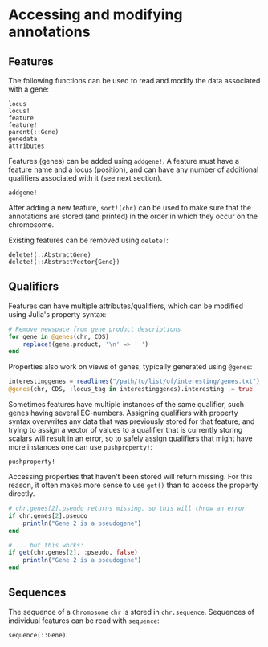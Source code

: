 # Accessing and modifying annotations

## Features
The following functions can be used to read and modify the data associated with a gene:
```@docs
locus
locus!
feature
feature!
parent(::Gene)
genedata
attributes
```

Features (genes) can be added using `addgene!`. A feature must have a feature name and a locus (position), and can have any number of additional qualifiers associated with it (see next section).
```@docs
addgene!
```

After adding a new feature, `sort!(chr)` can be used to make sure that the annotations are stored (and printed) in the order in which they occur on the chromosome.

Existing features can be removed using `delete!`:
```@docs
delete!(::AbstractGene)
delete!(::AbstractVector{Gene})
```

## Qualifiers
Features can have multiple attributes/qualifiers, which can be modified using Julia's property syntax:
```julia
# Remove newspace from gene product descriptions
for gene in @genes(chr, CDS)
    replace!(gene.product, '\n' => ' ')
end
```

Properties also work on views of genes, typically generated using `@genes`:
```julia
interestinggenes = readlines("/path/to/list/of/interesting/genes.txt")
@genes(chr, CDS, :locus_tag in interestinggenes).interesting .= true
```

Sometimes features have multiple instances of the same qualifier, such genes having several EC-numbers. Assigning qualifiers with property syntax overwrites any data that was previously stored for that feature, and trying to assign a vector of values to a qualifier that is currently storing scalars will result in an error, so to safely assign qualifiers that might have more instances one can use `pushproperty!`:
```@docs
pushproperty!
```

Accessing properties that haven't been stored will return missing. For this reason, it often makes more sense to use `get()` than to access the property directly.
```julia
# chr.genes[2].pseudo returns missing, so this will throw an error
if chr.genes[2].pseudo
    println("Gene 2 is a pseudogene")
end

# ... but this works:
if get(chr.genes[2], :pseudo, false)
    println("Gene 2 is a pseudogene")
end
```

## Sequences
The sequence of a `Chromosome` `chr` is stored in `chr.sequence`. Sequences of individual features can be read with `sequence`:
```@docs
sequence(::Gene)
```
